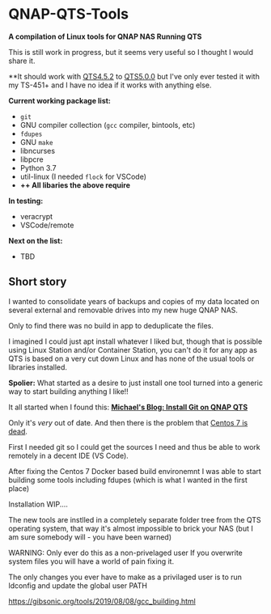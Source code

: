 # QNAP-QTS-Tools

**A compilation of Linux tools for QNAP NAS Running QTS**

This is still work in progress, but it seems very useful so I thought I would share it.

\*\*It should work with [QTS4.5.2](https://www.qnap.com/qts/4.5.2/en-us/https:/) to [QTS5.0.0](https://www.qnap.com/qts/5.0.0/en-us/) but I've only ever tested it with my TS-451+ and I have no idea if it works with anything else.

**Current working package list:**

- ```git```
- GNU compiler collection (```gcc``` compiler, bintools, etc)
- ```fdupes```
- GNU ```make```
- libncurses
- libpcre
- Python 3.7
- util-linux (I needed ```flock``` for VSCode)
- **\+\+ All libaries the above require**

**In testing:**

* veracrypt
* VSCode/remote

**Next on the list:**

* TBD

## Short story

I wanted to consolidate years of backups and copies of my
data located on several external and removable drives into
my new huge QNAP NAS.

Only to find there was no build in app to deduplicate the files.

I imagined I could just apt install whatever I liked but, though that is possible using Linux Station and/or Container Station, you can't do it for any app as QTS is based on a very cut down Linux and
has none of the usual tools or libraries installed.

**Spolier:** What started as a desire to just install one tool turned into a generic way to start building anything I like!!

It all started when I found this:
**[Michael's Blog: Install Git on QNAP QTS](https://sdhuang32.github.io/install-git-on-qts)**

Only it's *very* out of date.  And then there is the problem that [Centos 7 is dead](https://www.theregister.com/2021/01/26/killing_centos/).

First I needed git so I could get the sources I need and thus be able to work remotely in a decent IDE (VS Code).

After fixing the Centos 7 Docker based build environemnt I was able to start building some tools including fdupes (which is what I wanted in the first place)

Installation
WIP....

The new tools are instlled in a completely separate folder tree from the QTS operating system, that way it's almost impossible to brick your NAS (but I am sure somebody will - you have been warned)

WARNING:
Only ever do this as a non-privelaged user
If you overwrite system files you will have a world of pain fixing it.

The only changes you ever have to make as a privilaged user is to run ldconfig and update
the global user PATH

https://gibsonic.org/tools/2019/08/08/gcc_building.html
